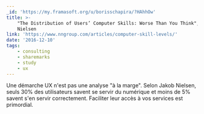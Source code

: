 ```yaml
---
_id: 'https://my.framasoft.org/u/borisschapira/?HAhhOw'
title: >-
    "The Distribution of Users’ Computer Skills: Worse Than You Think", Jakob
    Nielsen
link: 'https://www.nngroup.com/articles/computer-skill-levels/'
date: '2016-12-10'
tags:
    - consulting
    - sharemarks
    - study
    - ux
---
```


<div class="markdown"><p>Une démarche UX n'est pas une analyse &quot;à la marge&quot;. Selon Jakob Nielsen, seuls 30% des utilisateurs savent se servir du numérique et moins de 5% savent s'en servir correctement. Faciliter leur accès à vos services est primordial.
</p></div>
